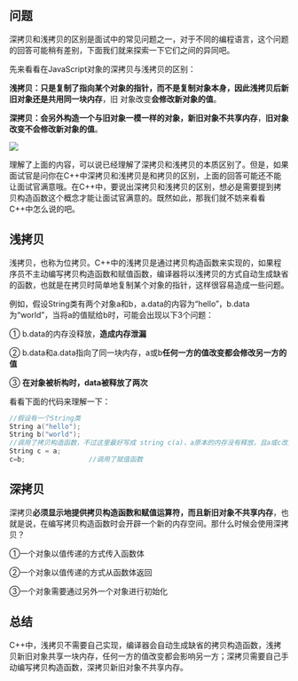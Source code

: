 ## 问题

深拷贝和浅拷贝的区别是面试中的常见问题之一，对于不同的编程语言，这个问题的回答可能稍有差别，下面我们就来探索一下它们之间的异同吧。

先来看看在JavaScript对象的深拷贝与浅拷贝的区别：

**浅拷贝：**只是复制了指向某个对象的指针，而不是复制对象本身，因此浅拷贝后新旧对象还是**共用同一块内存**，旧				对象改变**会修改新对象的值**。

**深拷贝：**会另外构造一个与旧对象一模一样的对象，新旧对象**不共享内存**，**旧对象改变不会修改新对象的值**。

![](https://i.loli.net/2020/05/22/QrLdBNKF2mtJDVT.jpg)

理解了上面的内容，可以说已经理解了深拷贝和浅拷贝的本质区别了。但是，如果面试官是问你在C++中深拷贝和浅拷贝是和拷贝的区别，上面的回答可能还不能让面试官满意哦。在C++中，要说出深拷贝和浅拷贝的区别，想必是需要提到拷贝构造函数这个概念才能让面试官满意的。既然如此，那我们就不妨来看看C++中怎么说的吧。

## 浅拷贝

浅拷贝，也称为位拷贝。C++中的浅拷贝是通过拷贝构造函数来实现的，如果程序员不主动编写拷贝构造函数和赋值函数，编译器将以浅拷贝的方式自动生成缺省的函数，也就是在拷贝时简单地复制某个对象的指针，这样很容易造成一些问题。

例如，假设String类有两个对象a和b，a.data的内容为“hello”，b.data为“world”，当将a的值赋给b时，可能会出现以下3个问题：

① b.data的内存没释放，**造成内存泄漏**

② b.data和a.data指向了同一块内存，a或b**任何一方的值改变都会修改另一方的值**

③ **在对象被析构时，data被释放了两次**

看看下面的代码来理解一下：

```C++
//假设有一个String类
String a("hello");
String b("world");
//调用了拷贝构造函数，不过这里最好写成 string c(a)，a原本的内存没有释放，且a或c改变都会影响另一方
String c = a;
c=b;				//调用了赋值函数
```



## 深拷贝

深拷贝**必须显示地提供拷贝构造函数和赋值运算符，而且新旧对象不共享内存**，也就是说，在编写拷贝构造函数时会开辟一个新的内存空间。那什么时候会使用深拷贝？

①一个对象以值传递的方式传入函数体

②一个对象以值传递的方式从函数体返回

③一个对象需要通过另外一个对象进行初始化



## 总结

C++中，浅拷贝不需要自己实现，编译器会自动生成缺省的拷贝构造函数，浅拷贝新旧对象共享一块内存，任何一方的值改变都会影响另一方；深拷贝需要自己手动编写拷贝构造函数，深拷贝新旧对象不共享内存。
